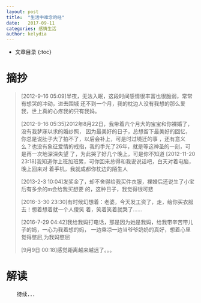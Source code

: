 ```yaml
---
layout: post
title:  "生活中难念的经"
date:   2017-09-11
categories: 感情生活
author: kelydia
---
```

* 文章目录
{:toc}
# 摘抄
> [2012-9-16 05:09]半夜，无法入眠，这段时间感情很丰富也很脆弱，常常有想哭的冲动，进去围城
还不到一个月，我的枕边人没有我想的那么爱我，世上真的心疼我的只有我妈。 ​​​​
>
> [2012-9-16 05:35]2012年8月22日，我带着六个月大的宝宝和你裸婚了，没有我梦寐以求的婚纱照，
因为最美好的日子，总想留下最美好的回忆，你总是说肚子大了拍不了，以后会补上，可是时过境迁的事
，还有意义么？也没有象征爱情的戒指，我的手光了26年，就是等这神圣的一刻，可是再一次地深深失望
了，为此哭了好几个晚上，可是你不知道
> [2012-11-20 23:18]我知道你上班加班累，可你回来总得和我说说话吧，白天对着电脑，晚上回来对
着手机，我就成都你枕边的陌生人 
>
> [2013-2-3 10:04]发奖金了，却不舍得给我买件衣服，裸婚后还说生了小宝后有多余的m会给我买想要
的，这种日子，我觉得很可悲
>
> [2016-3-30 23:30]有时候幻想着：老婆，今天发工资了，走，给你买衣服去！想着想着就一个人傻笑
着，笑着笑着就哭了…… ​​​​
>
> [2016-7-29 04:42]我给我妈打电话，那是因为她是我妈，给我带辛苦带儿子的妈，一心为我着想的妈，
一边乘凉一边当爷爷奶奶的真好，想着心里觉得憋屈,为我妈憋屈
>
> [9月9日 00:18]感觉距离越来越远了。。。

# 解读
　　待续．．．